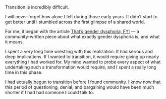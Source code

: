 Transition is incredibly difficult.

I will never forget how alone I felt during those early years. It didn’t start to get better until I stumbled across the first glimpse of a shared world.

For me, it began with the article [That’s gender dysphoria, FYI](https://genderdysphoria.fyi/) — a community-written piece about what exactly gender dysphoria is, and what it means.

I spent a very long time wrestling with this realization. It had serious and deep implications. If I wanted to transition, it would require giving up nearly everything I had worked for. My mind wanted to probe every aspect of what undertaking such a transformation would require, and I spent a really long time in this phase.

I had actually begun to transition before I found community. I know now that this period of questioning, denial, and bargaining would have been much shorter if I had had someone I could talk to.